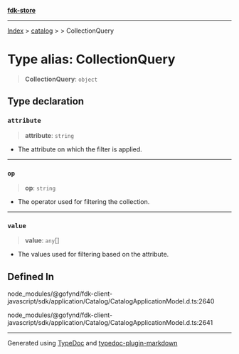 [**fdk-store**](../../../README.md)
***

[Index](../../../API.md) > [catalog](../../README.md) > [<internal>](../README.md) > CollectionQuery

# Type alias: CollectionQuery

> **CollectionQuery**: `object`

## Type declaration

### `attribute`

> **attribute**: `string`

- The attribute on which the filter is applied.

***

### `op`

> **op**: `string`

- The operator used for filtering the collection.

***

### `value`

> **value**: `any`[]

- The values used for filtering based on the attribute.

## Defined In

node\_modules/@gofynd/fdk-client-javascript/sdk/application/Catalog/CatalogApplicationModel.d.ts:2640

node\_modules/@gofynd/fdk-client-javascript/sdk/application/Catalog/CatalogApplicationModel.d.ts:2641

***
Generated using [TypeDoc](https://typedoc.org/) and [typedoc-plugin-markdown](https://www.npmjs.com/package/typedoc-plugin-markdown)
